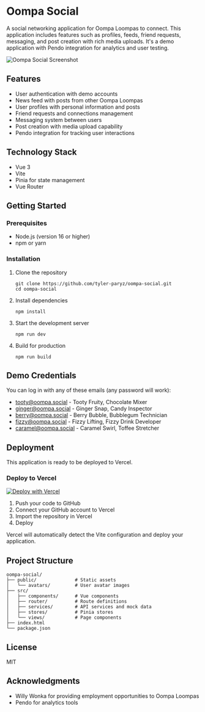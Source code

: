 # Oompa Social

A social networking application for Oompa Loompas to connect. This application includes features such as profiles, feeds, friend requests, messaging, and post creation with rich media uploads. It's a demo application with Pendo integration for analytics and user testing.

![Oompa Social Screenshot](https://raw.githubusercontent.com/tyler-paryz/oompa-social/main/public/screenshot.svg)

## Features

- User authentication with demo accounts
- News feed with posts from other Oompa Loompas
- User profiles with personal information and posts
- Friend requests and connections management
- Messaging system between users
- Post creation with media upload capability
- Pendo integration for tracking user interactions

## Technology Stack

- Vue 3
- Vite
- Pinia for state management
- Vue Router

## Getting Started

### Prerequisites

- Node.js (version 16 or higher)
- npm or yarn

### Installation

1. Clone the repository
   ```
   git clone https://github.com/tyler-paryz/oompa-social.git
   cd oompa-social
   ```

2. Install dependencies
   ```
   npm install
   ```

3. Start the development server
   ```
   npm run dev
   ```

4. Build for production
   ```
   npm run build
   ```

## Demo Credentials

You can log in with any of these emails (any password will work):
- tooty@oompa.social - Tooty Fruity, Chocolate Mixer
- ginger@oompa.social - Ginger Snap, Candy Inspector
- berry@oompa.social - Berry Bubble, Bubblegum Technician
- fizzy@oompa.social - Fizzy Lifting, Fizzy Drink Developer
- caramel@oompa.social - Caramel Swirl, Toffee Stretcher

## Deployment

This application is ready to be deployed to Vercel.

### Deploy to Vercel

[![Deploy with Vercel](https://vercel.com/button)](https://vercel.com/new/clone?repository-url=https%3A%2F%2Fgithub.com%2Ftyler-paryz%2Foompa-social)

1. Push your code to GitHub
2. Connect your GitHub account to Vercel
3. Import the repository in Vercel
4. Deploy

Vercel will automatically detect the Vite configuration and deploy your application.

## Project Structure

```
oompa-social/
├── public/              # Static assets
│   └── avatars/         # User avatar images
├── src/
│   ├── components/      # Vue components
│   ├── router/          # Route definitions
│   ├── services/        # API services and mock data
│   ├── stores/          # Pinia stores
│   └── views/           # Page components
├── index.html
└── package.json
```

## License

MIT

## Acknowledgments

- Willy Wonka for providing employment opportunities to Oompa Loompas
- Pendo for analytics tools
